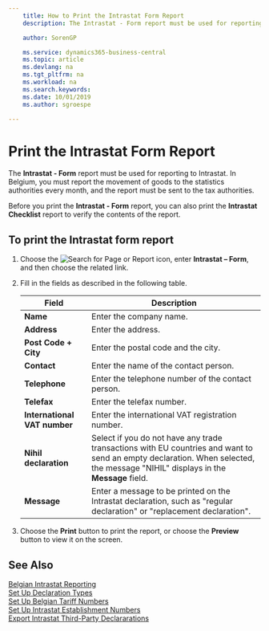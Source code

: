 ```yaml
---
    title: How to Print the Intrastat Form Report
    description: The Intrastat - Form report must be used for reporting to Intrastat. In Belgium, you must report the movement of goods to the statistics authorities every month, and the report must be sent to the tax authorities.

    author: SorenGP

    ms.service: dynamics365-business-central
    ms.topic: article
    ms.devlang: na
    ms.tgt_pltfrm: na
    ms.workload: na
    ms.search.keywords:
    ms.date: 10/01/2019
    ms.author: sgroespe

---
```

# Print the Intrastat Form Report
The **Intrastat - Form** report must be used for reporting to Intrastat. In Belgium, you must report the movement of goods to the statistics authorities every month, and the report must be sent to the tax authorities.  

Before you print the **Intrastat - Form** report, you can also print the **Intrastat Checklist** report to verify the contents of the report.  

## To print the Intrastat form report  

1.  Choose the ![Search for Page or Report](../../media/ui-search/search_small.png "Search for Page or Report icon") icon, enter **Intrastat – Form**, and then choose the related link.  
2.  Fill in the fields as described in the following table.  

    |Field|Description|  
    |---------------------------------|---------------------------------------|  
    |**Name**|Enter the company name.|  
    |**Address**|Enter the address.|  
    |**Post Code + City**|Enter the postal code and the city.|  
    |**Contact**|Enter the name of the contact person.|  
    |**Telephone**|Enter the telephone number of the contact person.|  
    |**Telefax**|Enter the telefax number.|  
    |**International VAT number**|Enter the international VAT registration number.|  
    |**Nihil declaration**|Select if you do not have any trade transactions with EU countries and want to send an empty declaration. When selected, the message "NIHIL" displays in the **Message** field.|  
    |**Message**|Enter a message to be printed on the Intrastat declaration, such as "regular declaration" or "replacement declaration".|  

3.  Choose the **Print** button to print the report, or choose the **Preview** button to view it on the screen.  

## See Also  
 [Belgian Intrastat Reporting](belgian-intrastat-reporting.md)   
 [Set Up Declaration Types](how-to-set-up-declaration-types.md)   
 [Set Up Belgian Tariff Numbers](how-to-set-up-belgian-tariff-numbers.md)   
 [Set Up Intrastat Establishment Numbers](how-to-set-up-intrastat-establishment-numbers.md)   
 [Export Intrastat Third-Party Declararations](how-to-export-intrastat-third-party-declararations.md)
